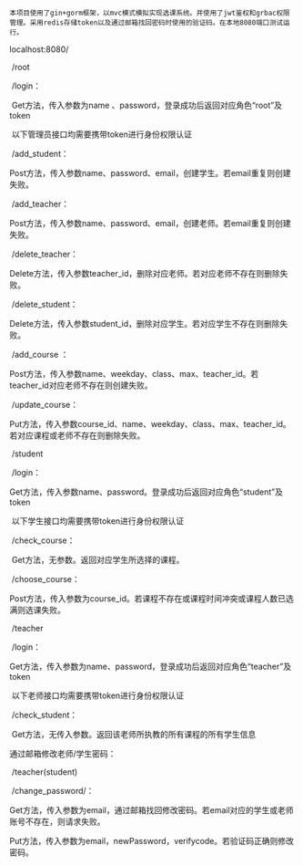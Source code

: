     本项目使用了gin+gorm框架，以mvc模式模拟实现选课系统。并使用了jwt鉴权和grbac权限管理。采用redis存储token以及通过邮箱找回密码时使用的验证码。在本地8080端口测试运行。

localhost:8080/

​	/root

​		/login：

​			Get方法，传入参数为name 、password，登录成功后返回对应角色“root”及token

​		以下管理员接口均需要携带token进行身份权限认证

​		/add_student：

​			Post方法，传入参数name、password、email，创建学生。若email重复则创建失败。

​		/add_teacher：

​			Post方法，传入参数name、password、email，创建老师。若email重复则创建失败。

​		/delete_teacher：

​			Delete方法，传入参数teacher_id，删除对应老师。若对应老师不存在则删除失败。

​		/delete_student：

​			Delete方法，传入参数student_id，删除对应学生。若对应学生不存在则删除失败。

​		/add_course ：

​			Post方法，传入参数name、weekday、class、max、teacher_id。若teacher_id对应老师不存在则创建失败。

​		/update_course：

​			Put方法，传入参数course_id、name、weekday、class、max、teacher_id。若对应课程或老师不存在则删除失败。

​	/student

​		/login：

​			Get方法，传入参数name、password。登录成功后返回对应角色“student”及token

​		以下学生接口均需要携带token进行身份权限认证

​		/check_course：

​			Get方法，无参数。返回对应学生所选择的课程。

​	/choose_course：

​			Post方法，传入参数为course_id。若课程不存在或课程时间冲突或课程人数已选满则选课失败。

​	/teacher

​		/login：

​			Get方法，传入参数为name、password，登录成功后返回对应角色“teacher”及token

​		以下老师接口均需要携带token进行身份权限认证

​		/check_student：

​			Get方法，无传入参数。返回该老师所执教的所有课程的所有学生信息



通过邮箱修改老师/学生密码：

​	/teacher(student)

​		/change_password/：

​			Get方法，传入参数为email，通过邮箱找回修改密码。若email对应的学生或老师账号不存在，则请求失败。

​			Put方法，传入参数为email，newPassword，verifycode。若验证码正确则修改密码。



​	